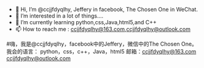 - 👋 Hi, I’m @ccjjfdyqlhy, Jeffery in facebook, The Chosen One in WeChat.
- 👀 I’m interested in a lot of things....
- 🌱 I’m currently learning python,css,Java,html5,and C++
- 📫 How to reach me : ccjjfdyqlhy@163.com,ccjjfdyqlhy@outlook.com

#嗨，我是@ccjjfdyqlhy，facebook中的Jeffery，微信中的The Chosen One。
我会的语言：
python，css，c++，Java，html5
邮箱：ccjjfdyqlhy@163.com
     ccjjfdyqlhy@outlook.com
